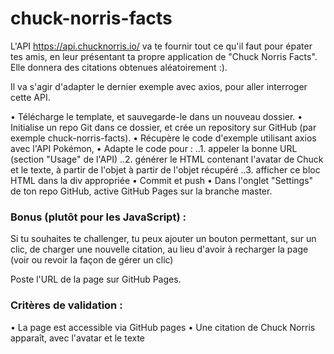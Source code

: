 # chuck-norris-facts

L'API https://api.chucknorris.io/ va te fournir tout ce qu'il faut pour épater tes amis, en leur présentant ta propre application de "Chuck Norris Facts". Elle donnera des citations obtenues aléatoirement :).

Il va s'agir d'adapter le dernier exemple avec axios, pour aller interroger cette API.

• Télécharge le template, et sauvegarde-le dans un nouveau dossier.
• Initialise un repo Git dans ce dossier, et crée un repository sur GitHub (par exemple chuck-norris-facts).
• Récupère le code d'exemple utilisant axios avec l'API Pokémon,
• Adapte le code pour :
..1. appeler la bonne URL (section "Usage" de l'API)
..2. générer le HTML contenant l'avatar de Chuck et le texte, à partir de l'objet à partir de l'objet récupéré
..3. afficher ce bloc HTML dans la div appropriée
• Commit et push
• Dans l'onglet "Settings" de ton repo GitHub, active GitHub Pages sur la branche master.

### Bonus (plutôt pour les JavaScript) :

Si tu souhaites te challenger, tu peux ajouter un bouton permettant, sur un clic, de charger une nouvelle citation, au lieu d'avoir à recharger la page (voir ou revoir la façon de gérer un clic)

Poste l'URL de la page sur GitHub Pages.

### Critères de validation :

• La page est accessible via GitHub pages
• Une citation de Chuck Norris apparaît, avec l'avatar et le texte
